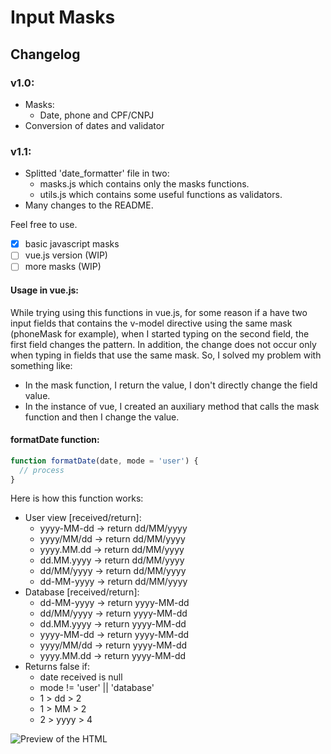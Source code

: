 # Input Masks

## Changelog
### v1.0:
- Masks:
  - Date, phone and CPF/CNPJ
- Conversion of dates and validator
### v1.1:
- Splitted 'date_formatter' file in two:
  - masks.js which contains only the masks functions.
  - utils.js which contains some useful functions as validators.
- Many changes to the README.

Feel free to use.

- [x] basic javascript masks
- [ ] vue.js version (WIP)
- [ ] more masks (WIP)

#### Usage in vue.js:
While trying using this functions in vue.js, for some reason if a have two input fields that contains the v-model directive using the same mask (phoneMask for example), when I started typing on the second field, the first field changes the pattern. In addition, the change does not occur only when typing in fields that use the same mask.
So, I solved my problem with something like:
- In the mask function, I return the value, I don't directly change the field value.
- In the instance of vue, I created an auxiliary method that calls the mask function and then I change the value.

#### formatDate function:
```javascript
function formatDate(date, mode = 'user') {
  // process
}
```
Here is how this function works:
- User view [received/return]:
  - yyyy-MM-dd -> return dd/MM/yyyy
  - yyyy/MM/dd -> return dd/MM/yyyy
  - yyyy.MM.dd -> return dd/MM/yyyy
  - dd.MM.yyyy -> return dd/MM/yyyy
  - dd/MM/yyyy -> return dd/MM/yyyy
  - dd-MM-yyyy -> return dd/MM/yyyy
- Database [received/return]:
  - dd-MM-yyyy -> return yyyy-MM-dd
  - dd/MM/yyyy -> return yyyy-MM-dd
  - dd.MM.yyyy -> return yyyy-MM-dd
  - yyyy-MM-dd -> return yyyy-MM-dd
  - yyyy/MM/dd -> return yyyy-MM-dd
  - yyyy.MM.dd -> return yyyy-MM-dd
- Returns false if:
  - date received is null
  - mode != 'user' || 'database'
  - 1 > dd > 2
  - 1 > MM > 2
  - 2 > yyyy > 4

![Preview of the HTML](https://i.imgur.com/3oHeEJv.jpg)